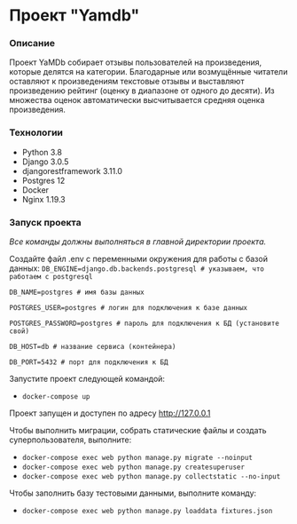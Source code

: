 # Проект "Yamdb"
### Описание
Проект YaMDb собирает отзывы пользователей на произведения, которые делятся на категории.
Благодарные или возмущённые читатели оставляют к произведениям текстовые отзывы и выставляют произведению рейтинг (оценку в диапазоне от одного до десяти). 
Из множества оценок автоматически высчитывается средняя оценка произведения.

### Технологии
- Python 3.8
- Django 3.0.5
- djangorestframework 3.11.0
- Postgres 12
- Docker 
- Nginx 1.19.3

### Запуск проекта
_Все команды должны выполняться в главной директории проекта._

Создайте файл .env с переменными окружения для работы с базой данных:
  ```DB_ENGINE=django.db.backends.postgresql # указываем, что работаем с postgresql```
  
  ```DB_NAME=postgres # имя базы данных```
  
  ```POSTGRES_USER=postgres # логин для подключения к базе данных```
  
   ```POSTGRES_PASSWORD=postgres # пароль для подключения к БД (установите свой)```
   
  ```DB_HOST=db # название сервиса (контейнера)```
  
   ```DB_PORT=5432 # порт для подключения к БД ```

Запустите проект следующей командой:
- ```docker-compose up ```

Проект запущен и доступен по адресу http://127.0.0.1

Чтобы выполнить миграции, собрать статические файлы и создать суперпользователя, выполните:
- ```docker-compose exec web python manage.py migrate --noinput```
- ```docker-compose exec web python manage.py createsuperuser```
- ```docker-compose exec web python manage.py collectstatic --no-input```

Чтобы заполнить базу тестовыми данными, выполните команду:
- ```docker-compose exec web python manage.py loaddata fixtures.json```




